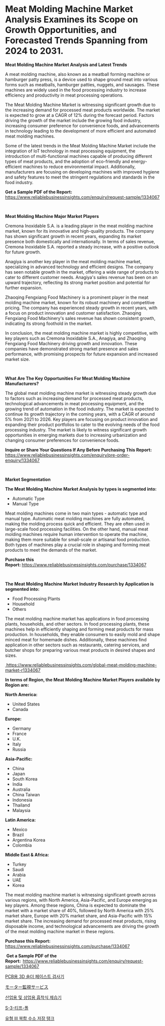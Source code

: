 <p><h1>Meat Molding Machine Market Analysis Examines its Scope on Growth Opportunities, and Forecasted Trends Spanning from 2024 to 2031.</h1></p><p><strong>Meat Molding Machine Market Analysis and Latest Trends</strong></p>
<p><p>A meat molding machine, also known as a meatball forming machine or hamburger patty press, is a device used to shape ground meat into various forms such as meatballs, hamburger patties, nuggets, and sausages. These machines are widely used in the food processing industry to increase efficiency and productivity in meat processing operations.</p><p>The Meat Molding Machine Market is witnessing significant growth due to the increasing demand for processed meat products worldwide. The market is expected to grow at a CAGR of 12% during the forecast period. Factors driving the growth of the market include the growing food industry, increasing consumer preference for convenience foods, and advancements in technology leading to the development of more efficient and automated meat molding machines.</p><p>Some of the latest trends in the Meat Molding Machine Market include the integration of IoT technology in meat processing equipment, the introduction of multi-functional machines capable of producing different types of meat products, and the adoption of eco-friendly and energy-efficient machines to reduce environmental impact. Additionally, manufacturers are focusing on developing machines with improved hygiene and safety features to meet the stringent regulations and standards in the food industry.</p></p>
<p><strong>Get a Sample PDF of the Report:&nbsp;</strong> <a href="https://www.reliablebusinessinsights.com/enquiry/request-sample/1334067">https://www.reliablebusinessinsights.com/enquiry/request-sample/1334067</a></p>
<p>&nbsp;</p>
<p><strong>Meat Molding Machine Major Market Players</strong></p>
<p><p>Cremona Inoxidable S.A. is a leading player in the meat molding machine market, known for its innovative and high-quality products. The company has shown significant growth in recent years, expanding its market presence both domestically and internationally. In terms of sales revenue, Cremona Inoxidable S.A. reported a steady increase, with a positive outlook for future growth.</p><p>Anagiya is another key player in the meat molding machine market, specializing in advanced technology and efficient designs. The company has seen notable growth in the market, offering a wide range of products to cater to different customer needs. Anagiya's sales revenue has been on an upward trajectory, reflecting its strong market position and potential for further expansion.</p><p>Zhaoqing Fengxiang Food Machinery is a prominent player in the meat molding machine market, known for its robust machinery and competitive pricing. The company has experienced steady growth in recent years, with a focus on product innovation and customer satisfaction. Zhaoqing Fengxiang Food Machinery's sales revenue has shown consistent growth, indicating its strong foothold in the market.</p><p>In conclusion, the meat molding machine market is highly competitive, with key players such as Cremona Inoxidable S.A., Anagiya, and Zhaoqing Fengxiang Food Machinery driving growth and innovation. These companies have demonstrated strong market presence and sales performance, with promising prospects for future expansion and increased market size.</p></p>
<p>&nbsp;</p>
<p><strong>What Are The Key Opportunities For Meat Molding Machine Manufacturers?</strong></p>
<p><p>The global meat molding machine market is witnessing steady growth due to factors such as increasing demand for processed meat products, technological advancements in meat processing equipment, and the growing trend of automation in the food industry. The market is expected to continue its growth trajectory in the coming years, with a CAGR of around 5% from 2021 to 2026. Key players are focusing on product innovation and expanding their product portfolios to cater to the evolving needs of the food processing industry. The market is likely to witness significant growth opportunities in emerging markets due to increasing urbanization and changing consumer preferences for convenience foods.</p></p>
<p><strong>Inquire or Share Your Questions If Any Before Purchasing This Report:</strong> <a href="https://www.reliablebusinessinsights.com/enquiry/pre-order-enquiry/1334067">https://www.reliablebusinessinsights.com/enquiry/pre-order-enquiry/1334067</a></p>
<p>&nbsp;</p>
<p><strong>Market Segmentation</strong></p>
<p><strong>The Meat Molding Machine Market Analysis by types is segmented into:</strong></p>
<p><ul><li>Automatic Type</li><li>Manual Type</li></ul></p>
<p><p>Meat molding machines come in two main types - automatic type and manual type. Automatic meat molding machines are fully automated, making the molding process quick and efficient. They are often used in large-scale food processing facilities. On the other hand, manual meat molding machines require human intervention to operate the machine, making them more suitable for small-scale or artisanal food production. Both types of machines play a crucial role in shaping and forming meat products to meet the demands of the market.</p></p>
<p><strong>Purchase this Report:&nbsp;</strong><a href="https://www.reliablebusinessinsights.com/purchase/1334067">https://www.reliablebusinessinsights.com/purchase/1334067</a></p>
<p>&nbsp;</p>
<p><strong>The Meat Molding Machine Market Industry Research by Application is segmented into:</strong></p>
<p><ul><li>Food Processing Plants</li><li>Household</li><li>Others</li></ul></p>
<p><p>The meat molding machine market has applications in food processing plants, households, and other sectors. In food processing plants, these machines help in efficiently shaping and forming meat products for mass production. In households, they enable consumers to easily mold and shape minced meat for homemade dishes. Additionally, these machines find application in other sectors such as restaurants, catering services, and butcher shops for preparing various meat products in desired shapes and sizes.</p></p>
<p><a href="https://www.reliablebusinessinsights.com/global-meat-molding-machine-market-r1334067">&nbsp;https://www.reliablebusinessinsights.com/global-meat-molding-machine-market-r1334067</a></p>
<p><strong>In terms of Region, the Meat Molding Machine Market Players available by Region are:</strong></p>
<p>
    <p> <strong> North America: </strong>
        <ul>
            <li>United States</li>
            <li>Canada</li>
        </ul>
        </p> 
    <p> <strong> Europe: </strong>
        <ul>
            <li>Germany</li>
            <li>France</li>
            <li>U.K.</li>
            <li>Italy</li>
            <li>Russia</li>
        </ul>
        </p> 
    <p> <strong> Asia-Pacific: </strong>
        <ul>
            <li>China</li>
            <li>Japan</li>
            <li>South Korea</li>
            <li>India</li>
            <li>Australia</li>
            <li>China Taiwan</li>
            <li>Indonesia</li>
            <li>Thailand</li>
            <li>Malaysia</li>
        </ul>
        </p> 
    <p> <strong> Latin America: </strong>
        <ul>
            <li>Mexico</li>
            <li>Brazil</li>
            <li>Argentina Korea</li>
            <li>Colombia</li>
        </ul>
        </p> 
    <p> <strong> Middle East & Africa: </strong>
        <ul>
            <li>Turkey</li>
            <li>Saudi</li>
            <li>Arabia</li>
            <li>UAE</li>
            <li>Korea</li>
        </ul>
    </p>
    </p>
<p><p>The meat molding machine market is witnessing significant growth across various regions, with North America, Asia-Pacific, and Europe emerging as key players. Among these regions, China is expected to dominate the market with a market share of 40%, followed by North America with 25% market share, Europe with 20% market share, and Asia-Pacific with 15% market share. The increasing demand for processed meat products, rising disposable income, and technological advancements are driving the growth of the meat molding machine market in these regions.</p></p>
<p><strong>Purchase this Report: </strong><a href="https://www.reliablebusinessinsights.com/purchase/1334067">https://www.reliablebusinessinsights.com/purchase/1334067</a></p>
<p>&nbsp;<strong>Get a Sample PDF of the Report:&nbsp;&nbsp;</strong><a href="https://www.reliablebusinessinsights.com/enquiry/request-sample/1334067">https://www.reliablebusinessinsights.com/enquiry/request-sample/1334067</a></p>
<p><strong></strong></p>
<p><p><a href="https://github.com/rick7624/Market-Research-Report-List-1/blob/main/448864992975.md">PCB용 3D 솔더 페이스트 검사기</a></p><p><a href="https://medium.com/@saigekulas/%E3%83%A2%E3%83%BC%E3%82%BF%E3%83%BC%E3%83%A2%E3%83%8B%E3%82%BF%E3%83%AA%E3%83%B3%E3%82%B0%E3%82%B5%E3%83%BC%E3%83%93%E3%82%B9%E5%B8%82%E5%A0%B4-%E7%A8%AE%E9%A1%9E-%E3%82%A2%E3%83%97%E3%83%AA%E3%82%B1%E3%83%BC%E3%82%B7%E3%83%A7%E3%83%B3-%E5%9C%B0%E7%90%86%E3%81%AB%E3%82%88%E3%82%8B%E5%8C%85%E6%8B%AC%E7%9A%84%E3%81%AA%E8%A9%95%E4%BE%A1-9f2dca3d1214">モーター監視サービス</a></p><p><a href="https://github.com/MayeKuhic00/Market-Research-Report-List-1/blob/main/816805592976.md">산업용 및 상업용 흡착식 제습기</a></p><p><a href="https://medium.com/@hettiestehr/s-3-thf-ol-%EC%8B%9C%EC%9E%A5%EC%9D%80-2031%EB%85%84%EA%B9%8C%EC%A7%80%EC%9D%98-%EC%8B%9C%EC%9E%A5-%EC%A0%90%EC%9C%A0%EC%9C%A8-%ED%81%AC%EA%B8%B0-%EB%B0%8F-%EC%98%88%EC%83%81-%EC%98%88%EC%B8%A1%EC%97%90-%EC%B4%88%EC%A0%90%EC%9D%84-%EB%A7%9E%EC%B6%A5%EB%8B%88%EB%8B%A4-3b8ea2cb73ab">S-3-티프-폴</a></p><p><a href="https://medium.com/@cliffordaucek8546w/%EC%9C%A0%ED%98%95-iii-%EB%B3%B5%ED%95%A9-%EC%88%98%EC%86%8C-%EC%A0%80%EC%9E%A5-%ED%83%B1%ED%81%AC-%EC%8B%9C%EC%9E%A5-%EC%A0%84%EB%A7%9D-%EC%82%B0%EC%97%85-%EA%B0%9C%EC%9A%94-%EB%B0%8F-%EC%98%88%EC%B8%A1-2024%EB%85%84%EB%B6%80%ED%84%B0-2031%EB%85%84%EA%B9%8C%EC%A7%80-ecfd356716b7">유형 III 복합 수소 저장 탱크</a></p></p>